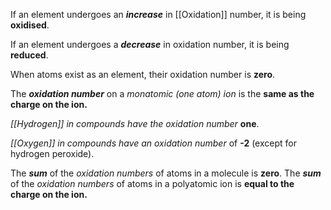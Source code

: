 
If an element undergoes an ***increase*** in [[Oxidation]] number, it is being **oxidised**.

If an element undergoes a ***decrease*** in oxidation number, it is being **reduced**.

When atoms exist as an element, their oxidation number is **zero**.

The ***oxidation number*** on a *monatomic (one atom) ion* is the **same as the charge on the ion.**

*[[Hydrogen]] in compounds have the oxidation number* **one**.

*[[Oxygen]] in compounds have an oxidation number* of **-2** (except for hydrogen peroxide).

The ***sum*** of the *oxidation numbers* of atoms in a molecule is **zero**.
The **_sum_** of the *oxidation numbers* of atoms in a polyatomic ion is **equal to the charge on the ion.**

